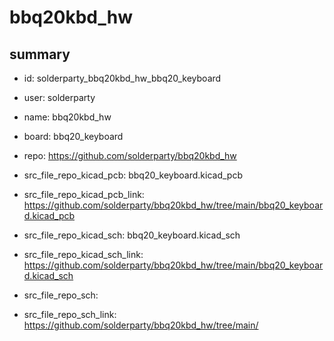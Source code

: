 # bbq20kbd_hw
 
## summary 
* id: solderparty_bbq20kbd_hw_bbq20_keyboard
* user: solderparty
* name: bbq20kbd_hw
* board: bbq20_keyboard
* repo: https://github.com/solderparty/bbq20kbd_hw
* src_file_repo_kicad_pcb: bbq20_keyboard.kicad_pcb
* src_file_repo_kicad_pcb_link: https://github.com/solderparty/bbq20kbd_hw/tree/main/bbq20_keyboard.kicad_pcb
* src_file_repo_kicad_sch: bbq20_keyboard.kicad_sch
* src_file_repo_kicad_sch_link: https://github.com/solderparty/bbq20kbd_hw/tree/main/bbq20_keyboard.kicad_sch

* src_file_repo_sch: 
* src_file_repo_sch_link: https://github.com/solderparty/bbq20kbd_hw/tree/main/






